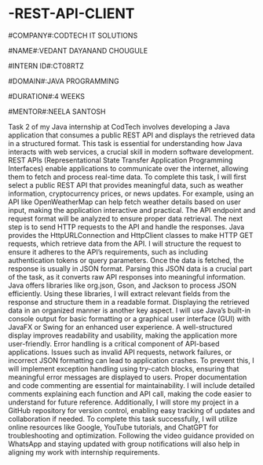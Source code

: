 # -REST-API-CLIENT

#COMPANY#:CODTECH IT SOLUTIONS

#NAME#:VEDANT DAYANAND CHOUGULE

#INTERN ID#:CT08RTZ

#DOMAIN#:JAVA PROGRAMMING

#DURATION#:4 WEEKS

#MENTOR#:NEELA SANTOSH

Task 2 of my Java internship at CodTech involves developing a Java application that consumes a public REST API and displays the retrieved data in a structured format. This task is essential for understanding how Java interacts with web services, a crucial skill in modern software development. REST APIs (Representational State Transfer Application Programming Interfaces) enable applications to communicate over the internet, allowing them to fetch and process real-time data.
To complete this task, I will first select a public REST API that provides meaningful data, such as weather information, cryptocurrency prices, or news updates. For example, using an API like OpenWeatherMap can help fetch weather details based on user input, making the application interactive and practical. The API endpoint and request format will be analyzed to ensure proper data retrieval.
The next step is to send HTTP requests to the API and handle the responses. Java provides the HttpURLConnection and HttpClient classes to make HTTP GET requests, which retrieve data from the API. I will structure the request to ensure it adheres to the API’s requirements, such as including authentication tokens or query parameters.
Once the data is fetched, the response is usually in JSON format. Parsing this JSON data is a crucial part of the task, as it converts raw API responses into meaningful information. Java offers libraries like org.json, Gson, and Jackson to process JSON efficiently. Using these libraries, I will extract relevant fields from the response and structure them in a readable format.
Displaying the retrieved data in an organized manner is another key aspect. I will use Java’s built-in console output for basic formatting or a graphical user interface (GUI) with JavaFX or Swing for an enhanced user experience. A well-structured display improves readability and usability, making the application more user-friendly.
Error handling is a critical component of API-based applications. Issues such as invalid API requests, network failures, or incorrect JSON formatting can lead to application crashes. To prevent this, I will implement exception handling using try-catch blocks, ensuring that meaningful error messages are displayed to users.
Proper documentation and code commenting are essential for maintainability. I will include detailed comments explaining each function and API call, making the code easier to understand for future reference. Additionally, I will store my project in a GitHub repository for version control, enabling easy tracking of updates and collaboration if needed.
To complete this task successfully, I will utilize online resources like Google, YouTube tutorials, and ChatGPT for troubleshooting and optimization. Following the video guidance provided on WhatsApp and staying updated with group notifications will also help in aligning my work with internship requirements.

